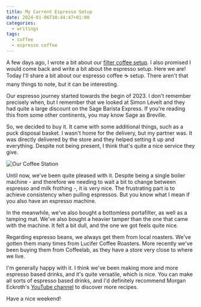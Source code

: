 ```yaml
---
title: My Current Espresso Setup
date: 2024-01-06T10:44:47+01:00
categories:
  - writings
tags:
  - coffee
  - espresso coffee
---
```


A few days ago, I wrote a bit about our [filter coffee setup](/2024/01/04/current-filter-coffee-setup). I also promised I would come back and write a bit about the espresso setup. Here we are! Today I'll share a bit about our espresso coffee ☕️ setup. There aren't that many things to note, but it can be interesting.

<!--more-->

Our espresso journey started towards the begin of 2023. I don't remember precisely when, but I remember that we looked at Simon Lévelt and they had quite a large discount on the Sage Barista Express. If you're reading this from some other continents, you may know Sage as Breville.

So, we decided to buy it. It came with some additional things, such as a puck disposal basket. I wasn't home for the delivery, but my partner was. It was directly delivered by the store and they helped setting it up and everything. Despite not being present, I think that's quite a nice service they give.

![Our Coffee Station](cdn:/2024-01-coffee-station)

Until now, we've been quite pleased with it. Despite being a single boiler machine - and therefore we needing to wait a bit to change between espresso and milk frothing -, it is very nice. The frustrating part is to achieve consistency when pulling espressos. But you know what I mean if you also have an espresso machine.

In the meanwhile, we've also bought a bottomless portafilter, as well as a tamping mat. We've also bought a heavier tamper than the one that came with the machine. It felt a bit dull, and the one we got feels quite nice.

Regarding espresso beans, we always get them from local roasters. We've gotten them many times from Lucifer Coffee Roasters. More recently we've been buying them from Coffeelab, as they have a store very close to where we live.

I'm generally happy with it. I think we've been making more and more espresso based drinks, and it's quite versatile, which is nice. You can make all sorts of espresso based drinks, and I'd definitely recommend Morgan Eckroth's [YouTube channel](https://www.youtube.com/@morgandrinkscoffee) to discover more recipes.

Have a nice weekend!

